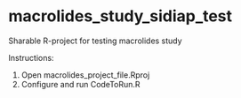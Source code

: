 # macrolides_study_sidiap_test
Sharable R-project for testing macrolides study

Instructions:
1. Open macrolides_project_file.Rproj
2. Configure and run CodeToRun.R
